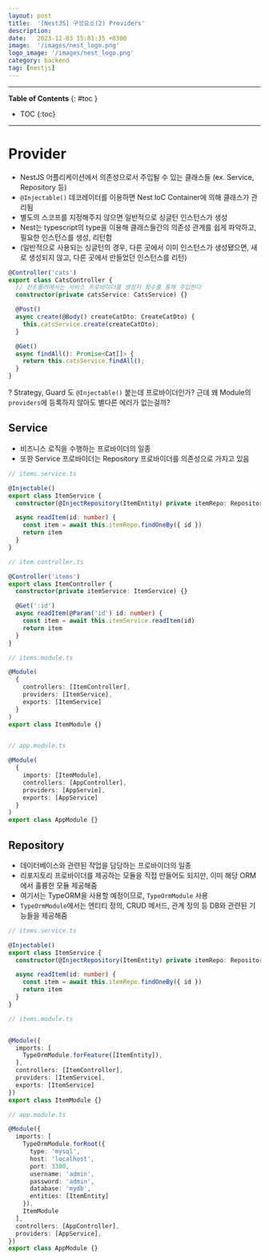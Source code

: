 ```yaml
---
layout: post
title:  '[NestJS] 구성요소(2) Providers'
description: 
date:   2023-12-03 15:01:35 +0300
image:  '/images/nest_logo.png'
logo_image: '/images/nest_logo.png'
category: backend
tag: [nestjs]
---
```


---
**Table of Contents**
{: #toc }
*  TOC
{:toc}

---

# Provider

- NestJS 어플리케이션에서 의존성으로서 주입될 수 있는 클래스들 (ex. Service, Repository 등)
- `@Injectable()` 데코레이터를 이용하면 Nest IoC Container에 의해 클래스가 관리됨
- 별도의 스코프를 지정해주지 않으면 일반적으로 싱글턴 인스턴스가 생성
- Nest는 typescript의 type을 이용해 클래스들간의 의존성 관계를 쉽게 파악하고, 필요한 인스턴스를 생성, 리턴함
- (일반적으로 사용되는 싱글턴의 경우, 다른 곳에서 이미 인스턴스가 생성됐으면, 새로 생성되지 않고, 다른 곳에서 만들었던 인스턴스를 리턴)

```ts
@Controller('cats')
export class CatsController {
  // 컨트롤러에서는 서비스 프로바이더를 생성자 함수를 통해 주입한다
  constructor(private catsService: CatsService) {}

  @Post()
  async create(@Body() createCatDto: CreateCatDto) {
    this.catsService.create(createCatDto);
  }

  @Get()
  async findAll(): Promise<Cat[]> {
    return this.catsService.findAll();
  }
}
```

? Strategy, Guard 도 `@Injectable()` 붙는데 프로바이더인가? 근데 왜 Module의 `providers`에 등록하지 않아도 별다른 에러가 없는걸까?  

## Service

- 비즈니스 로직을 수행하는 프로바이더의 일종
- 또한 Service 프로바이더는 Repository 프로바이더를 의존성으로 가지고 있음

```ts
// items.service.ts

@Injectable()
export class ItemService {
  constructor(@InjectRepository(ItemEntity) private itemRepo: Repository<ItemEntity>) {}

  async readItem(id: number) {
    const item = await this.itemRepo.findOneBy({ id })
    return item
  }
}
```

```ts
// item.controller.ts

@Controller('items')
export class ItemController {
  constructor(private itemService: ItemService) {}

  @Get(':id')
  async readItem(@Param('id') id: number) {
    const item = await this.itemService.readItem(id)
    return item
  }
}
```

```ts
// items.module.ts

@Module(
  {
    controllers: [ItemController],
    providers: [ItemService],
    exports: [ItemService]
  }
)
export class ItemModule {}


// app.module.ts

@Module(
  {
    imports: [ItemModule],
    controllers: [AppController],
    providers: [AppServie],
    exports: [AppService]
  }
)
export class AppModule {}
```

## Repository

- 데이터베이스와 관련된 작업을 담당하는 프로바이더의 일종
- 리포지토리 프로바이더를 제공하는 모듈을 직접 만들어도 되지만, 이미 해당 ORM에서 훌륭한 모듈 제공해줌
- 여기서는 TypeORM을 사용할 예정이므로, `TypeOrmModule` 사용
- `TypeOrmModule`에서는 엔티티 정의, CRUD 메서드, 관계 정의 등 DB와 관련된 기능들을 제공해줌

```ts
// items.service.ts

@Injectable()
export class ItemService {
  constructor(@InjectRepository(ItemEntity) private itemRepo: Repository<ItemEntity>) {}

  async readItem(id: number) {
    const item = await this.itemRepo.findOneBy({ id })
    return item
  }
}
```

```ts
// items.module.ts


@Module({
  imports: [
    TypeOrmModule.forFeature([ItemEntity]),
  ],
  controllers: [ItemController],
  providers: [ItemService],
  exports: [ItemService]
})
export class ItemModule {}
```

```ts
// app.module.ts

@Module({
  imports: [
    TypeOrmModule.forRoot({
      type: 'mysql',
      host: 'localhost',
      port: 3300,
      username: 'admin',
      password: 'admin',
      database: 'mydb',
      entities: [ItemEntity]
    }),
    ItemModule
  ],
  controllers: [AppController],
  providers: [AppService],
})
export class AppModule {}
```